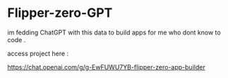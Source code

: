 # Flipper-zero-GPT
im fedding ChatGPT with this data to build apps for me who dont know to code .

access project here : 

https://chat.openai.com/g/g-EwFUWU7YB-flipper-zero-app-builder


